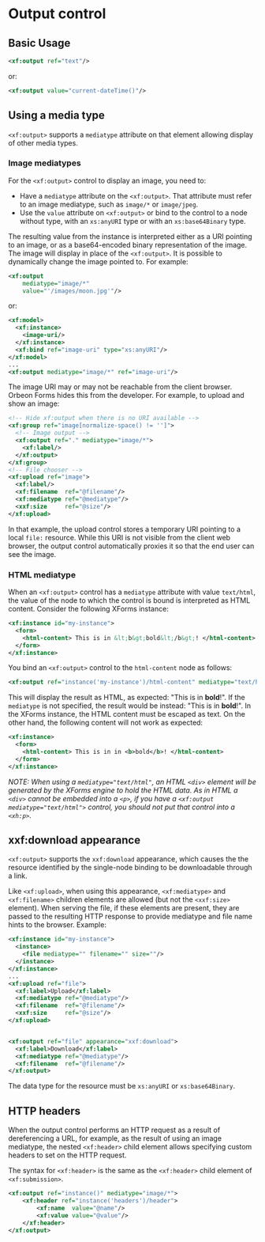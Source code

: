 # Output control



## Basic Usage

```xml
<xf:output ref="text"/>
```

or:

```xml
<xf:output value="current-dateTime()"/>
```

## Using a media type


`<xf:output>` supports a `mediatype` attribute on that element allowing display of other media types.

### Image mediatypes

For the `<xf:output>` control to display an image, you need to:

* Have a `mediatype` attribute on the `<xf:output>`. That attribute must refer to an image mediatype, such as `image/*` or `image/jpeg`.
* Use the `value` attribute on `<xf:output>` or bind to the control to a node without type, with an `xs:anyURI` type or with an `xs:base64Binary` type.

The resulting value from the instance is interpreted either as a URI pointing to an image, or as a base64-encoded binary representation of the image. The image will display in place of the `<xf:output>`. It is possible to dynamically change the image pointed to. For example:

```xml
<xf:output 
    mediatype="image/*" 
    value="'/images/moon.jpg'"/>
```

or:

```xml
<xf:model>
  <xf:instance>
    <image-uri/>
  </xf:instance>
  <xf:bind ref="image-uri" type="xs:anyURI"/>
</xf:model>
...
<xf:output mediatype="image/*" ref="image-uri"/>
```

The image URI may or may not be reachable from the client browser. Orbeon Forms hides this from the developer. For example, to upload and show an image:

```xml
<!-- Hide xf:output when there is no URI available -->
<xf:group ref="image[normalize-space() != '']">
  <!-- Image output -->
  <xf:output ref="." mediatype="image/*">
    <xf:label/>
  </xf:output>
</xf:group>
<!-- File chooser -->
<xf:upload ref="image">
  <xf:label/>
  <xf:filename  ref="@filename"/>
  <xf:mediatype ref="@mediatype"/>
  <xxf:size     ref="@size"/>
</xf:upload>
```

In that example, the upload control stores a temporary URI pointing to a local `file:` resource. While this URI is not visible from the client web browser, the output control automatically proxies it so that the end user can see the image.

### HTML mediatype

When an `<xf:output>` control has a `mediatype` attribute with value `text/html`, the value of the node to which the control is bound is interpreted as HTML content. Consider the following XForms instance:

```xml
<xf:instance id="my-instance">
  <form>
    <html-content> This is in &lt;b&gt;bold&lt;/b&gt;! </html-content>
  </form>
</xf:instance>
```

You bind an `<xf:output>` control to the `html-content` node as follows:

```xml
<xf:output ref="instance('my-instance')/html-content" mediatype="text/html"/>
```

This will display the result as HTML, as expected: "This is in **bold**!". If the `mediatype` is not specified, the result would be instead: "This is in <b>bold</b>!". In the XForms instance, the HTML content must be escaped as text. On the other hand, the following content will not work as expected:

```xml
<xf:instance>
  <form>
    <html-content> This is in in <b>bold</b>! </html-content>
  </form>
</xf:instance>
```


_NOTE: When using a `mediatype="text/html"`, an HTML `<div>` element will be generated by the XForms engine to hold the HTML data. As in HTML a `<div>` cannot be embedded into a `<p>`, if you have a `<xf:output mediatype="text/html">` control, you should not put that control into a `<xh:p>`._


## xxf:download appearance

`<xf:output>` supports the `xxf:download` appearance, which causes the the resource identified by the single-node binding to be downloadable through a link.

Like `<xf:upload>`, when using this appearance, `<xf:mediatype>` and `<xf:filename>` children elements are allowed (but not the `<xxf:size>` element). When serving the file, if these elements are present, they are passed to the resulting HTTP response to provide mediatype and file name hints to the browser. Example:

```xml
<xf:instance id="my-instance">
  <instance>
    <file mediatype="" filename="" size=""/>
  </instance>
</xf:instance>
...
<xf:upload ref="file">
  <xf:label>Upload</xf:label>
  <xf:mediatype ref="@mediatype"/>
  <xf:filename  ref="@filename"/>
  <xxf:size     ref="@size"/>
</xf:upload>


<xf:output ref="file" appearance="xxf:download">
  <xf:label>Download</xf:label>
  <xf:mediatype ref="@mediatype"/>
  <xf:filename  ref="@filename"/>
</xf:output>
```

The data type for the resource must be `xs:anyURI` or `xs:base64Binary`.

## HTTP headers

When the output control performs an HTTP request as a result of dereferencing a URL, for example, as the result of using an image mediatype, the nested `<xf:header>` child element allows specifying custom headers to set on the HTTP request.

The syntax for `<xf:header>` is the same as the  `<xf:header>` child element of `<xf:submission>`.

```xml
<xf:output ref="instance()" mediatype="image/*">
    <xf:header ref="instance('headers')/header">
        <xf:name  value="@name"/>
        <xf:value value="@value"/>
    </xf:header>
</xf:output>
```
